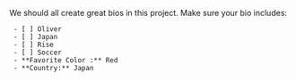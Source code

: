  We should all create great bios in this project. Make sure your bio includes:

     - [ ] Oliver
     - [ ] Japan
     - [ ] Rise
     - [ ] Soccer
     - **Favorite Color :** Red
     - **Country:** Japan

